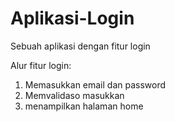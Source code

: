 # Aplikasi-Login
Sebuah aplikasi dengan fitur login

Alur fitur login:
1. Memasukkan email dan password
2. Memvalidaso masukkan
3. menampilkan halaman home

